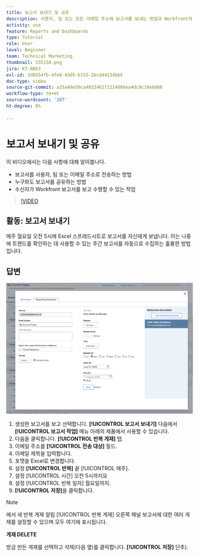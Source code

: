 ```yaml
---
title: 보고서 보내기 및 공유
description: 사용자, 팀 또는 모든 이메일 주소에 보고서를 보내는 방법과 Workfront의 모든 사용자와 보고서를 공유하는 방법을 알아봅니다.
activity: use
feature: Reports and Dashboards
type: Tutorial
role: User
level: Beginner
team: Technical Marketing
thumbnail: 335158.png
jira: KT-8863
exl-id: 3d0554fb-4fe0-43d5-b725-2bcd44134bb5
doc-type: video
source-git-commit: a25a49e59ca483246271214886ea4dc9c10e8d66
workflow-type: tm+mt
source-wordcount: '207'
ht-degree: 0%

---
```


# 보고서 보내기 및 공유

이 비디오에서는 다음 사항에 대해 알아봅니다.

* 보고서를 사용자, 팀 또는 이메일 주소로 전송하는 방법
* 누구와도 보고서를 공유하는 방법
* 수신자가 Workfront 보고서를 보고 수행할 수 있는 작업

>[!VIDEO](https://video.tv.adobe.com/v/335158/?quality=12&learn=on)

## 활동: 보고서 보내기

매주 월요일 오전 5시에 Excel 스프레드시트로 보고서를 자신에게 보냅니다. 이는 나중에 트렌드를 확인하는 데 사용할 수 있는 주간 보고서를 자동으로 수집하는 훌륭한 방법입니다.

## 답변

![반복 보고서 게재를 설정하는 화면의 이미지](assets/send-a-report.png)

1. 생성한 보고서를 보고 선택합니다. **[!UICONTROL 보고서 보내기]** 다음에서 **[!UICONTROL 보고서 작업]** 메뉴 아래의 제품에서 사용할 수 있습니다.
1. 다음을 클릭합니다. **[!UICONTROL 반복 게재]** 탭.
1. 이메일 주소를 **[!UICONTROL 전송 대상]** 필드.
1. 이메일 제목을 입력합니다.
1. 포맷을 Excel로 변경합니다.
1. 설정 **[!UICONTROL 반복]** 끝 [!UICONTROL 매주].
1. 설정 [!UICONTROL 시간] 오전 5시까지요
1. 설정 [!UICONTROL 반복 일자] 월요일까지.
1. **[!UICONTROL 저장]**&#x200B;을 클릭합니다.

>[!NOTE]
>
>에서 새 반복 게재 알림 [!UICONTROL 반복 게재] 오른쪽 패널 보고서에 대한 여러 게재를 설정할 수 있으며 모두 여기에 표시됩니다.

**게재 DELETE**

방금 만든 게재를 선택하고 삭제(다음 옆)를 클릭합니다. **[!UICONTROL 저장]** 단추).
